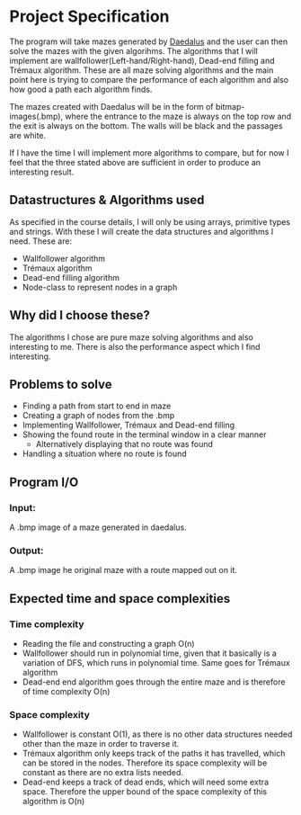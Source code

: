 # Project Specification
The program will take mazes generated by [Daedalus](https://www.astrolog.org/labyrnth/daedalus.htm) and the user can then solve the mazes with the given algorihms. The algorithms that I will implement are wallfollower(Left-hand/Right-hand), Dead-end filling and Trémaux algorithm. These are all maze solving algorithms and the main point here is trying to compare the performance of each algorithm and also how good a path each algorithm finds.

The mazes created with Daedalus will be in the form of bitmap-images(.bmp), where the entrance to the maze is always on the top row and the exit is always on the bottom. The walls will be black and the passages are white.

If I have the time I will implement more algorithms to compare, but for now I feel that the three stated above are sufficient in order to produce an interesting result.

## Datastructures & Algorithms used
As specified in the course details, I will only be using arrays, primitive types and strings.
With these I will create the data structures and algorithms I need.
These are:
  * Wallfollower algorithm
  * Trémaux algorithm
  * Dead-end filling algorithm
  * Node-class to represent nodes in a graph
  
## Why did I choose these?
The algorithms I chose are pure maze solving algorithms and also interesting to me. There is also the performance aspect which I find interesting.

## Problems to solve
* Finding a path from start to end in maze
* Creating a graph of nodes from the .bmp
* Implementing Wallfollower, Trémaux and Dead-end filling
* Showing the found route in the terminal window in a clear manner
   * Alternatively displaying that no route was found
* Handling a situation where no route is found

## Program I/O
### Input:
 A .bmp image of a maze generated in daedalus.
### Output:
 A .bmp image he original maze with a route mapped out on it.

## Expected time and space complexities
### Time complexity
* Reading the file and constructing a graph O(n)
* Wallfollower should run in polynomial time, given that it basically is a variation of DFS, which runs in polynomial time. Same goes for Trémaux algorithm
* Dead-end end algorithm goes through the entire maze and is therefore of time complexity O(n)

### Space complexity
* Wallfollower is constant O(1), as there is no other data structures needed other than the maze in order to traverse it.
* Trémaux algorithm only keeps track of the paths it has travelled, which can be stored in the nodes. Therefore its space complexity will be constant as there are no extra lists needed.
* Dead-end keeps a track of dead ends, which will need some extra space. Therefore the upper bound of the space complexity of this algorithm is O(n)

